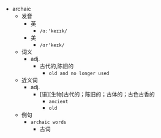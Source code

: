 - archaic
  - 发音
    - 英
      - `/ɑː'keɪɪk/`
    - 美
      - `/ɑr'keɪk/`
  - 词义
    - adj.
      - 古代的,陈旧的
        - `old and no longer used`
  - 近义词
    - adj.
      - [语][生物]古代的；陈旧的；古体的；古色古香的
        - `ancient`
        - `old`
  - 例句
    - `archaic words`
      - 古词

